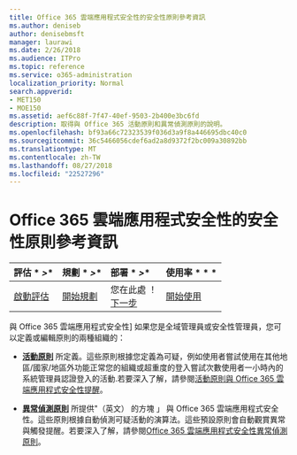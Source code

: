 ```yaml
---
title: Office 365 雲端應用程式安全性的安全性原則參考資訊
ms.author: deniseb
author: denisebmsft
manager: laurawi
ms.date: 2/26/2018
ms.audience: ITPro
ms.topic: reference
ms.service: o365-administration
localization_priority: Normal
search.appverid:
- MET150
- MOE150
ms.assetid: aef6c88f-7f47-40ef-9503-2b400e3bc6fd
description: 取得與 Office 365 活動原則和異常偵測原則的說明。
ms.openlocfilehash: bf93a66c72323539f036d3a9f8a446695dbc40c0
ms.sourcegitcommit: 36c5466056cdef6ad2a8d9372f2bc009a30892bb
ms.translationtype: MT
ms.contentlocale: zh-TW
ms.lasthandoff: 08/27/2018
ms.locfileid: "22527296"
---
```

# <a name="security-policy-reference-information-for-office-365-cloud-app-security"></a>Office 365 雲端應用程式安全性的安全性原則參考資訊
  
|評估 * *\>**|規劃 * *\>**|部署 * *\>**|使用率 * * *|
|:-----|:-----|:-----|:-----|
|[啟動評估](office-365-cas-overview.md) <br/> |[開始規劃](get-ready-for-office-365-cas.md) <br/> |您在此處 ！  <br/> [下一步](review-office-365-cas-alerts.md) <br/> |[開始使用](utilization-activities-for-ocas.md) <br/> |
   
與 Office 365 雲端應用程式安全性] 如果您是全域管理員或安全性管理員，您可以定義或編輯原則的兩種組織的：
  
- **[活動原則](activity-policies-and-alerts.md)** 所定義。這些原則根據您定義為可疑，例如使用者嘗試使用在其他地區/國家/地區外功能正常您的組織或超重度的登入嘗試次數使用者一小時內的系統管理員認證登入的活動.若要深入了解，請參閱[活動原則與 Office 365 雲端應用程式安全性提醒](activity-policies-and-alerts.md)。
    
- **[異常偵測原則](anomaly-detection-policies-in-ocas.md)** 所提供"（英文） 的方塊 」 與 Office 365 雲端應用程式安全性。這些原則根據自動偵測可疑活動的演算法。這些預設原則會自動觀賞異常與觸發提醒。若要深入了解，請參閱[Office 365 雲端應用程式安全性異常偵測原則](anomaly-detection-policies-in-ocas.md)。
    

